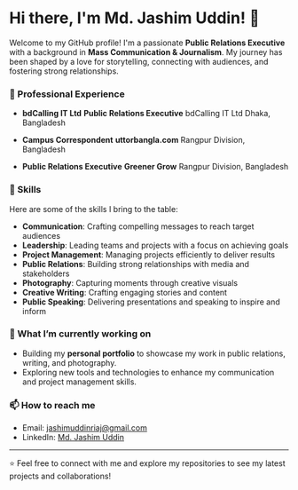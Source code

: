 # Hi there, I'm Md. Jashim Uddin! 👋

Welcome to my GitHub profile! I'm a passionate **Public Relations Executive** with a background in **Mass Communication & Journalism**. My journey has been shaped by a love for storytelling, connecting with audiences, and fostering strong relationships.

### 💼 Professional Experience
- **bdCalling IT Ltd** 
**Public Relations Executive**
bdCalling IT Ltd
Dhaka, Bangladesh

- **Campus Correspondent**
**uttorbangla.com**
Rangpur Division, Bangladesh

- **Public Relations Executive**
**Greener Grow**
Rangpur Division, Bangladesh 

### 🎯 Skills
Here are some of the skills I bring to the table:
- **Communication**: Crafting compelling messages to reach target audiences
- **Leadership**: Leading teams and projects with a focus on achieving goals
- **Project Management**: Managing projects efficiently to deliver results
- **Public Relations**: Building strong relationships with media and stakeholders
- **Photography**: Capturing moments through creative visuals
- **Creative Writing**: Crafting engaging stories and content
- **Public Speaking**: Delivering presentations and speaking to inspire and inform

### 🌱 What I’m currently working on
- Building my **personal portfolio** to showcase my work in public relations, writing, and photography.
- Exploring new tools and technologies to enhance my communication and project management skills.

### 📫 How to reach me
- Email: [jashimuddinriaj@gmail.com](mailto:jashimuddinriaj@gmail.com)
- LinkedIn: [Md. Jashim Uddin](https://bd.linkedin.com/in/jashimuddinriaj?trk=people-guest_people_search-card)

---

⭐ Feel free to connect with me and explore my repositories to see my latest projects and collaborations!
